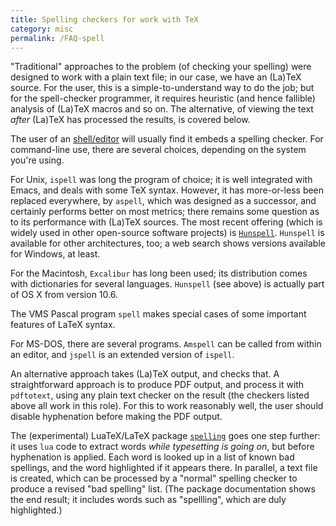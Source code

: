 ```yaml
---
title: Spelling checkers for work with TeX
category: misc
permalink: /FAQ-spell
---
```


"Traditional" approaches to the problem (of checking your spelling) were
designed to work with a plain text file; in our case, we have an (La)TeX
source.  For the user, this is a simple-to-understand way to do the
job; but for the spell-checker programmer, it requires heuristic (and
hence fallible) analysis of (La)TeX macros and so on.  The
alternative, of viewing the text _after_ (La)TeX has processed
the results, is covered below.

The user of an [shell/editor](FAQ-editors) will usually find it
embeds a spelling checker.  For command-line use, there are several
choices, depending on the system you're using.

For Unix, `ispell` was long the program of choice; it is well
integrated with Emacs, and deals with some TeX syntax.
However, it has more-or-less been replaced everywhere, by
`aspell`, which was designed as a successor, and certainly
performs better on most metrics; there remains some question as to its
performance with (La)TeX sources.  The most recent offering (which
is widely used in other open-source software projects) is
  [`Hunspell`](http://hunspell.sourceforge.net/).
`Hunspell` is available for other architectures, too; a web
search shows versions available for Windows, at least.

For the Macintosh, `Excalibur` has long been used; its
distribution comes with dictionaries for several languages.
`Hunspell` (see above) is actually part of OS X from version 10.6.

The VMS Pascal program `spell` makes special cases of
some important features of LaTeX syntax.

For MS-DOS, there are several programs.  `Amspell` can be
called from within an editor, and `jspell` is an extended
version of `ispell`.

An alternative approach takes (La)TeX output, and checks that.  A
straightforward approach is to produce PDF output, and process
it with `pdftotext`, using any plain text checker on the
result (the checkers listed above all work in this role).  For this
to work reasonably well, the user should disable hyphenation before
making the PDF output.

The (experimental) LuaTeX/LaTeX package [`spelling`](https://ctan.org/pkg/spelling) goes
one step further: it uses `lua` code to extract words
_while typesetting is going on_, but before hyphenation is
applied.  Each word is looked up in a list of known bad spellings, and
the word highlighted if it appears there.  In parallel, a text file is
created, which can be processed by a "normal" spelling checker to
produce a revised "bad spelling" list.  (The package documentation
shows the end result; it includes words such as "spellling", which are
duly highlighted.)

